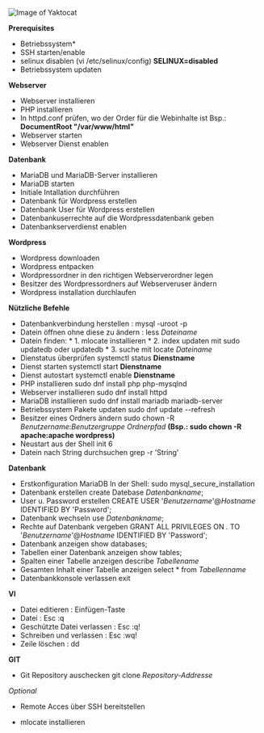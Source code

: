 ![Image of Yaktocat](https://i.redd.it/glwsbr1cujaz.png)




**Prerequisites**


* Betriebssystem*
* SSH starten/enable
* selinux disablen (vi /etc/selinux/config) **SELINUX=disabled**                                          
* Betriebssystem updaten

**Webserver**
* Webserver installieren                                          
* PHP installieren
* In httpd.conf prüfen, wo der Order für die Webinhalte ist                         Bsp.: **DocumentRoot "/var/www/html"**
* Webserver starten
* Webserver Dienst enablen


**Datenbank**
* MariaDB und MariaDB-Server installieren
* MariaDB starten
* Initiale Intallation durchführen
* Datenbank für Wordpress erstellen
* Datenbank User für Wordpress erstellen
* Datenbankuserrechte auf die Wordpressdatenbank geben
* Datenbankserverdienst enablen

**Wordpress**
* Wordpress downloaden
* Wordpress entpacken
* Wordpressordner in den richtigen Webserverordner legen
* Besitzer des Wordpressordners auf Webserveruser ändern
* Wordpress installation durchlaufen

**Nützliche Befehle**

* Datenbankverbindung herstellen :                      mysql -uroot -p
* Datein öffnen ohne diese zu ändern :                  less *Dateiname*
* Datein finden:                                        * 1. mlocate installieren
                                                        * 2. index updaten mit sudo updatedb oder updatedb
                                                        * 3. suche mit locate *Dateiname*
* Dienstatus überprüfen                                 systemctl status **Dienstname**
* Dienst starten                                        systemctl start  **Dienstname** 
* Dienst autostart                                      systemctl enable **Dienstname**
* PHP installieren                                      sudo dnf install php php-mysqlnd
* Webserver installieren                                sudo dnf install httpd
* MariaDB installieren                                  sudo dnf install mariadb mariadb-server
* Betriebssystem Pakete updaten                         sudo dnf update --refresh
* Besitzer eines Ordners ändern                         sudo chown -R *Benutzername*:*Benutzergruppe* *Ordnerpfad*
                                                      **(Bsp.: sudo chown -R apache:apache wordpress)**
* Neustart aus der Shell                                init 6
* Datein nach String durchsuchen                        grep -r 'String' 

**Datenbank**

* Erstkonfiguration MariaDB                             In der Shell:  sudo mysql_secure_installation 
* Datenbank erstellen                                   create Datebase *Datenbankname*;
* User u. Password erstellen                            CREATE USER '*Benutzername*'@*Hostname* IDENTIFIED BY 'Password';                            
* Datenbank wechseln                                    use *Datenbankname*;
* Rechte auf Datenbank vergeben                         GRANT ALL PRIVILEGES ON *.* TO '*Benutzername*'@*Hostname* IDENTIFIED BY 'Password';
* Datenbank anzeigen                                    show databases;
* Tabellen einer Datenbank anzeigen                     show tables;
* Spalten einer Tabelle anzeigen                        describe *Tabellename*
* Gesamten Inhalt einer Tabelle anzeigen                select * from *Tabellenname*
* Datenbankkonsole verlassen                            exit

**VI**

* Datei editieren                                         : Einfügen-Taste
* Datei                                                   : Esc :q
* Geschützte Datei verlassen                              : Esc :q!
* Schreiben und verlassen                                 : Esc :wq!
* Zeile löschen                                           : dd


**GIT**


* Git Repository auschecken                             git clone *Repository-Addresse*



*Optional*

* Remote Acces über SSH bereitstellen

* mlocate installieren 








                                                                  
                                                                  




